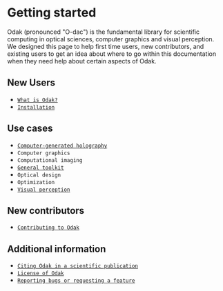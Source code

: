 # Getting started
Odak (pronounced "O-dac") is the fundamental library for scientific computing in optical sciences, computer graphics and visual perception.
We designed this page to help first time users, new contributors, and existing users to get an idea about where to go within this documentation when they need help about certain aspects of Odak.

## New Users

- [`What is Odak?`](beginning.md)
- [`Installation`](installation.md)

## Use cases

- [`Computer-generated holography`](cgh.md)
- `Computer graphics`
- `Computational imaging`
- [`General toolkit`](toolkit.md)
- `Optical design`
- `Optimization`
- [`Visual perception`](perception.md)

## New contributors

- [`Contributing to Odak`](contributing.md)

## Additional information

- [`Citing Odak in a scientific publication`](https://zenodo.org/record/5526684/export/hx)
- [`License of Odak`](https://github.com/kunguz/odak/blob/master/LICENSE.txt)
- [`Reporting bugs or requesting a feature`](https://github.com/kunguz/odak/issues)
